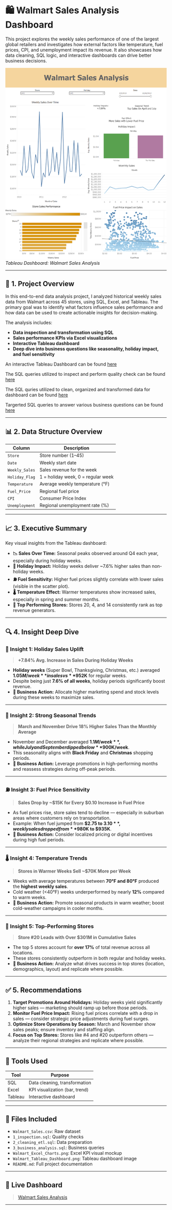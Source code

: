 # 🛍️ Walmart Sales Analysis Dashboard

This project explores the weekly sales performance of one of the largest global retailers and investigates how external factors like temperature, fuel prices, CPI, and unemployment impact its revenue. It also showcases how data cleaning, SQL logic, and interactive dashboards can drive better business decisions.

![Tableau Dashboard Preview](Walmart_Tableau_Dashboard.png)  
*Tableau Dashboard: Walmart Sales Analysis*

---

## 📁 1. Project Overview

In this end-to-end data analysis project, I analyzed historical weekly sales data from Walmart across 45 stores, using SQL, Excel, and Tableau. The primary goal was to identify what factors influence sales performance and how data can be used to create actionable insights for decision-making.

The analysis includes:
- **Data inspection and transformation using SQL**
- **Sales performance KPIs via Excel visualizations**
- **Interactive Tableau dashboard**
- **Deep dive into business questions like seasonality, holiday impact, and fuel sensitivity**

An interactive Tableau Dashboard can be found [here](https://public.tableau.com/app/profile/nguyen.nguyen4911/viz/WalmartSalesAnalysis_17493534478990/WalmartSalesAnalysis?publish=yes)

The SQL queries utilized to inspect and perform quality check can be found [here](https://github.com/nguyenpn1596/Walmart-Sales-Analysis/blob/main/1_inspection.sql)

The SQL quries utilized to clean, organized and transformed data for dashboard can be found [here](https://github.com/nguyenpn1596/Walmart-Sales-Analysis/blob/main/2_cleaning.sql)

Targerted SQL queries to answer various business questions can be found [here](https://github.com/nguyenpn1596/Walmart-Sales-Analysis/blob/main/3_business_exploratory_analysis.sql)

---

## 📊 2. Data Structure Overview

| Column         | Description                                      |
|----------------|--------------------------------------------------|
| `Store`        | Store number (1–45)                              |
| `Date`         | Weekly start date                                |
| `Weekly_Sales` | Sales revenue for the week                       |
| `Holiday_Flag` | 1 = holiday week, 0 = regular week               |
| `Temperature`  | Average weekly temperature (°F)                  |
| `Fuel_Price`   | Regional fuel price                              |
| `CPI`          | Consumer Price Index                             |
| `Unemployment` | Regional unemployment rate (%)                   |

---

## 📈 3. Executive Summary

Key visual insights from the Tableau dashboard:

- **📉 Sales Over Time:** Seasonal peaks observed around Q4 each year, especially during holiday weeks.
- **🎉 Holiday Impact:** Holiday weeks deliver ~7.6% higher sales than non-holiday weeks.
- **⛽ Fuel Sensitivity:** Higher fuel prices slightly correlate with lower sales (visible in the scatter plot).
- **🌡 Temperature Effect:** Warmer temperatures show increased sales, especially in spring and summer months.
- **🏪 Top Performing Stores:** Stores 20, 4, and 14 consistently rank as top revenue generators.

---

## 🔍 4. Insight Deep Dive

### 🧠 Insight 1: **Holiday Sales Uplift**
> **+7.84% Avg. Increase in Sales During Holiday Weeks**

- **Holiday weeks** (Super Bowl, Thanksgiving, Christmas, etc.) averaged **$1.05M/week** in sales vs **$952K** for regular weeks.
- Despite being just **7.6% of all weeks**, holiday periods significantly boost revenue.
- **📌 Business Action:** Allocate higher marketing spend and stock levels during these weeks to maximize sales.

---

### 📆 Insight 2: **Strong Seasonal Trends**
> **March and November Drive 18% Higher Sales Than the Monthly Average**

- November and December averaged **$1.1M/week**, while July and September dipped below **$900K/week**.
- This seasonality aligns with **Black Friday** and **Christmas** shopping periods.
- **📌 Business Action:** Leverage promotions in high-performing months and reassess strategies during off-peak periods.

---

### ⛽ Insight 3: **Fuel Price Sensitivity**
> **Sales Drop by ~$15K for Every $0.10 Increase in Fuel Price**

- As fuel prices rise, store sales tend to decline — especially in suburban areas where customers rely on transportation.
- Example: When fuel jumped from **$2.75 to $3.10**, weekly sales dropped from **$980K to $935K**.
- **📌 Business Action:** Consider localized pricing or digital incentives during high fuel periods.

---

### 🌡 Insight 4: **Temperature Trends**
> **Stores in Warmer Weeks Sell ~$70K More per Week**

- Weeks with average temperatures between **70°F and 80°F** produced the **highest weekly sales**.
- Cold weather (<40°F) weeks underperformed by nearly **12%** compared to warm weeks.
- **📌 Business Action:** Promote seasonal products in warm weather; boost cold-weather campaigns in cooler months.

---

### 🏪 Insight 5: **Top-Performing Stores**
> **Store #20 Leads with Over $301M in Cumulative Sales**

- The top 5 stores account for **over 17%** of total revenue across all locations.
- These stores consistently outperform in both regular and holiday weeks.
- **📌 Business Action:** Analyze what drives success in top stores (location, demographics, layout) and replicate where possible.

---

## ✅ 5. Recommendations

1. **Target Promotions Around Holidays:** Holiday weeks yield significantly higher sales — marketing should ramp up before those periods.
2. **Monitor Fuel Price Impact:** Rising fuel prices correlate with a drop in sales — consider strategic price adjustments during fuel surges.
3. **Optimize Store Operations by Season:** March and November show sales peaks; ensure inventory and staffing align.
4. **Focus on Top Stores:** Stores like #4 and #20 outperform others — analyze their regional strategies and replicate where possible.

---

## 🧰 Tools Used

| Tool     | Purpose                          |
|----------|----------------------------------|
| SQL      | Data cleaning, transformation    |
| Excel    | KPI visualization (bar, trend)   |
| Tableau  | Interactive dashboard            |

---

## 📎 Files Included

- `Walmart_Sales.csv`: Raw dataset  
- `1_inspection.sql`: Quality checks  
- `2_cleaning_etl.sql`: Data preparation  
- `3_business_analysis.sql`: Business queries  
- `Walmart_Excel_Charts.png`: Excel KPI visual mockup  
- `Walmart_Tableau_Dashboard.png`: Tableau dashboard image  
- `README.md`: Full project documentation

---

## 🔗 Live Dashboard
> [Walmart Sales Analysis](https://public.tableau.com/app/profile/nguyen.nguyen4911/viz/WalmartSalesAnalysis_17493534478990/WalmartSalesAnalysis?publish=yes)

---

